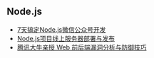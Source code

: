 ## Node.js

* [7天搞定Node.js微信公众号开发](7天搞定Node.js微信公众号开发.md) 
* [Node.js项目线上服务器部署与发布](Node.js项目线上服务器部署与发布.md)
* [腾讯大牛亲授 Web 前后端漏洞分析与防御技巧](Web前后端漏洞分析与防御技巧.md)
